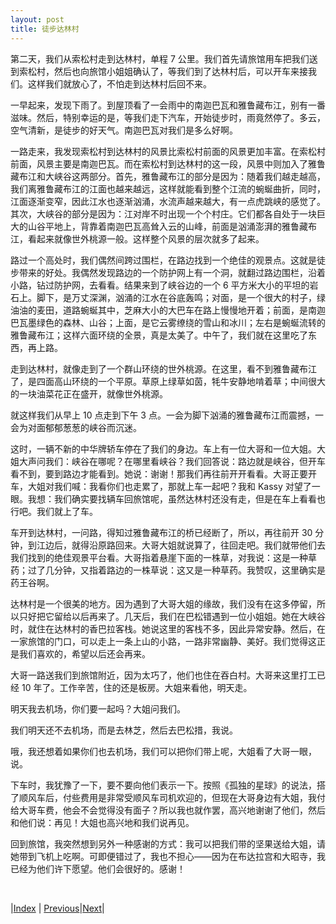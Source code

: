 ```yaml
---
layout: post
title: 徒步达林村
---
```


第二天，我们从索松村走到达林村，单程 7 公里。我们首先请旅馆用车把我们送到索松村，然后也向旅馆小姐姐确认了，等我们到了达林村后，可以开车来接我们。这样我们就放心了，不怕走到达林村后回不来。

一早起来，发现下雨了。到屋顶看了一会雨中的南迦巴瓦和雅鲁藏布江，别有一番滋味。然后，特别幸运的是，等我们走下汽车，开始徒步时，雨竟然停了。多云，空气清新，是徒步的好天气。南迦巴瓦对我们是多么好啊。

一路走来，我发现索松村到达林村的风景比索松村前面的风景更加丰富。在索松村前面，风景主要是南迦巴瓦。而在索松村到达林村的这一段，风景中则加入了雅鲁藏布江和大峡谷这两部分。首先，雅鲁藏布江的部分是因为：随着我们越走越高，我们离雅鲁藏布江的江面也越来越远，这样就能看到整个江流的蜿蜒曲折，同时，江面逐渐变窄，因此江水也逐渐汹涌，水流声越来越大，有一点虎跳峡的感觉了。其次，大峡谷的部分是因为：江对岸不时出现一个个村庄。它们都各自处于一块巨大的山谷平地上，背靠着南迦巴瓦高耸入云的山峰，前面是汹涌澎湃的雅鲁藏布江，看起来就像世外桃源一般。这样整个风景的层次就多了起来。

路过一个高处时，我们偶然间跨过围栏，在路边找到一个绝佳的观景点。这就是徒步带来的好处。我偶然发现路边的一个防护网上有一个洞，就翻过路边围栏，沿着小路，钻过防护网，去看看。结果来到了峡谷边的一个 6 平方米大小的平坦的岩石上。脚下，是万丈深渊，汹涌的江水在谷底轰鸣；对面，是一个很大的村子，绿油油的麦田，道路蜿蜒其中，芝麻大小的大巴车在路上慢慢地开着；前面，是南迦巴瓦墨绿色的森林、山谷；上面，是它云雾缭绕的雪山和冰川；左右是蜿蜒流转的雅鲁藏布江；这样六面环绕的全景，真是太美了。中午了，我们就在这里吃了东西，再上路。

走到达林村，就像走到了一个群山环绕的世外桃源。在这里，看不到雅鲁藏布江了，是四面高山环绕的一个平原。草原上绿草如茵，牦牛安静地啃着草；中间很大的一块油菜花正在盛开，就像世外桃源。

就这样我们从早上 10 点走到下午 3 点。一会为脚下汹涌的雅鲁藏布江而震撼，一会为对面郁郁葱葱的峡谷而沉迷。

这时，一辆不新的中华牌轿车停在了我们的身边。车上有一位大哥和一位大姐。大姐大声问我们：峡谷在哪呢？在哪里看峡谷？我们回答说：路边就是峡谷，但开车看不到，要到路边才能看到。她说：谢谢！那我们再往前开开看看。大哥正要开车，大姐对我们喊：我看你们也走累了，那就上车一起吧？我和 Kassy 对望了一眼。我想：我们确实要找辆车回旅馆呢，虽然达林村还没有走，但是在车上看看也行吧。我们就上了车。

车开到达林村，一问路，得知过雅鲁藏布江的桥已经断了，所以，再往前开 30 分钟，到江边后，就得沿原路回来。大哥大姐就说算了，往回走吧。我们就带他们去我们找到的绝佳观景平台看。大哥指着悬崖下面的一株草，对我说：这是一种草药；过了几分钟，又指着路边的一株草说：这又是一种草药。我赞叹，这里确实是药王谷啊。

达林村是一个很美的地方。因为遇到了大哥大姐的缘故，我们没有在这多停留，所以只好把它留给以后再来了。几天后，我们在巴松错遇到一位小姐姐。她在大峡谷时，就住在达林村的香巴拉客栈。她说这里的客栈不多，因此异常安静。然后，在一家旅馆的门口，可以走上一条上山的小路，一路非常幽静、美好。我们觉得这正是我们喜欢的，希望以后还会再来。

大哥一路送我们到旅馆附近，因为太巧了，他们也住在吞白村。大哥来这里打工已经 10 年了。工作辛苦，住的还是板房。大姐来看他，明天走。

明天我去机场，你们要一起吗？大姐问我们。

我们明天还不去机场，而是去林芝，然后去巴松措，我说。

哦，我还想着如果你们也去机场，我们可以把你们带上呢，大姐看了大哥一眼，说。

下车时，我犹豫了一下，要不要向他们表示一下。按照《孤独的星球》的说法，搭了顺风车后，付些费用是非常受顺风车司机欢迎的，但现在大哥身边有大姐，我付给大哥车费，他会不会觉得没有面子？所以我也就作罢，高兴地谢谢了他们，然后和他们说：再见！大姐也高兴地和我们说再见。

回到旅馆，我突然想到另外一种感谢的方式：我可以把我们带的坚果送给大姐，请她带到飞机上吃啊。可即便错过了，我也不担心——因为在布达拉宫和大昭寺，我已经为他们许下愿望。他们会很好的。感谢！

<br/>

|[Index](../) | [Previous](62-sousong)|[Next](65-nongzhuang)|
